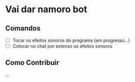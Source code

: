 # Vai dar namoro bot
## Comandos
- [ ] Tocar os efeitos sonoros do programa (em progresso...)
- [ ] Colocar no chat por extenso os efeitos sonoros

## Como Contribuir
...